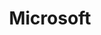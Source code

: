 ---
blog: https://news.microsoft.com/
codehost: https://github.com/Microsoft
colors:
- '#F25022'
- '#7FBA00'
- '#00A4EF'
- '#FFB900'
- '#737373'
facebook: https://www.facebook.com/Microsoft
images:
- microsoft-ar21.svg
- microsoft-icon.svg
logohandle: microsoft
sort: microsoft
tags:
- microsoft
title: Microsoft
twitter: https://x.com/microsoft
website: https://www.microsoft.com/
wikipedia: https://en.wikipedia.org/wiki/Microsoft
---